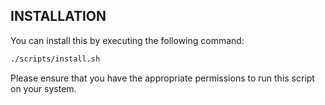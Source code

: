 ## INSTALLATION

You can install this by executing the following command:

```bash
./scripts/install.sh
```
Please ensure that you have the appropriate permissions to run this script on your system.